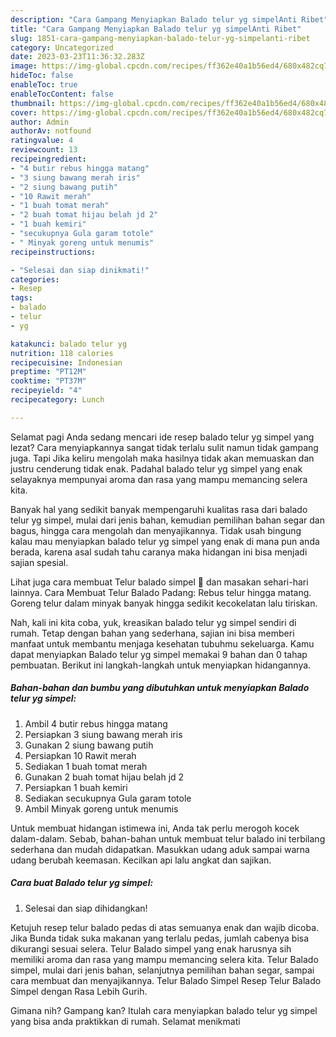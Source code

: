 ```yaml
---
description: "Cara Gampang Menyiapkan Balado telur yg simpelAnti Ribet"
title: "Cara Gampang Menyiapkan Balado telur yg simpelAnti Ribet"
slug: 1851-cara-gampang-menyiapkan-balado-telur-yg-simpelanti-ribet
category: Uncategorized
date: 2023-03-23T11:36:32.283Z
image: https://img-global.cpcdn.com/recipes/ff362e40a1b56ed4/680x482cq70/balado-telur-yg-simpel-foto-resep-utama.jpg
hideToc: false
enableToc: true
enableTocContent: false
thumbnail: https://img-global.cpcdn.com/recipes/ff362e40a1b56ed4/680x482cq70/balado-telur-yg-simpel-foto-resep-utama.jpg
cover: https://img-global.cpcdn.com/recipes/ff362e40a1b56ed4/680x482cq70/balado-telur-yg-simpel-foto-resep-utama.jpg
author: Admin
authorAv: notfound
ratingvalue: 4
reviewcount: 13
recipeingredient:
- "4 butir rebus hingga matang"
- "3 siung bawang merah iris"
- "2 siung bawang putih"
- "10 Rawit merah"
- "1 buah tomat merah"
- "2 buah tomat hijau belah jd 2"
- "1 buah kemiri"
- "secukupnya Gula garam totole"
- " Minyak goreng untuk menumis"
recipeinstructions:

- "Selesai dan siap dinikmati!"
categories:
- Resep
tags:
- balado
- telur
- yg

katakunci: balado telur yg 
nutrition: 118 calories
recipecuisine: Indonesian
preptime: "PT12M"
cooktime: "PT37M"
recipeyield: "4"
recipecategory: Lunch

---
```



Selamat pagi Anda sedang mencari ide resep balado telur yg simpel yang lezat? Cara menyiapkannya sangat tidak terlalu sulit namun tidak gampang juga. Tapi Jika keliru mengolah maka hasilnya tidak akan memuaskan dan justru cenderung tidak enak. Padahal balado telur yg simpel yang enak selayaknya mempunyai aroma dan rasa yang mampu memancing selera kita.


Banyak hal yang sedikit banyak mempengaruhi kualitas rasa dari balado telur yg simpel, mulai dari jenis bahan, kemudian pemilihan bahan segar dan bagus, hingga cara mengolah dan menyajikannya. Tidak usah bingung kalau mau menyiapkan balado telur yg simpel yang enak di mana pun anda berada, karena asal sudah tahu caranya maka hidangan ini bisa menjadi sajian spesial.

Lihat juga cara membuat Telur balado simpel 🤤 dan masakan sehari-hari lainnya. Cara Membuat Telur Balado Padang: Rebus telur hingga matang. Goreng telur dalam minyak banyak hingga sedikit kecokelatan lalu tiriskan.


Nah, kali ini kita coba, yuk, kreasikan balado telur yg simpel sendiri di rumah. Tetap dengan bahan yang sederhana, sajian ini bisa memberi manfaat untuk membantu menjaga kesehatan tubuhmu sekeluarga. Kamu dapat menyiapkan Balado telur yg simpel memakai 9 bahan dan 0 tahap pembuatan. Berikut ini langkah-langkah untuk menyiapkan hidangannya.

<!--inarticleads1-->

##### Bahan-bahan dan bumbu yang dibutuhkan untuk menyiapkan Balado telur yg simpel:

1. Ambil 4 butir rebus hingga matang
1. Persiapkan 3 siung bawang merah iris
1. Gunakan 2 siung bawang putih
1. Persiapkan 10 Rawit merah
1. Sediakan 1 buah tomat merah
1. Gunakan 2 buah tomat hijau belah jd 2
1. Persiapkan 1 buah kemiri
1. Sediakan secukupnya Gula garam totole
1. Ambil  Minyak goreng untuk menumis


Untuk membuat hidangan istimewa ini, Anda tak perlu merogoh kocek dalam-dalam. Sebab, bahan-bahan untuk membuat telur balado ini terbilang sederhana dan mudah didapatkan. Masukkan udang aduk sampai warna udang berubah keemasan. Kecilkan api lalu angkat dan sajikan. 

<!--inarticleads2-->

##### Cara buat Balado telur yg simpel:


1. Selesai dan siap dihidangkan!

Ketujuh resep telur balado pedas di atas semuanya enak dan wajib dicoba. Jika Bunda tidak suka makanan yang terlalu pedas, jumlah cabenya bisa dikurangi sesuai selera. Telur Balado simpel yang enak harusnya sih memiliki aroma dan rasa yang mampu memancing selera kita. Telur Balado simpel, mulai dari jenis bahan, selanjutnya pemilihan bahan segar, sampai cara membuat dan menyajikannya. Telur Balado Simpel Resep Telur Balado Simpel dengan Rasa Lebih Gurih. 

Gimana nih? Gampang kan? Itulah cara menyiapkan balado telur yg simpel yang bisa anda praktikkan di rumah. Selamat menikmati
